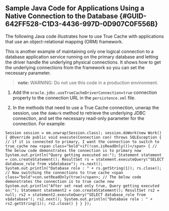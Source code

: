 ##  Sample Java Code for Applications Using a Native Connection to the Database {#GUID-642FF528-C1D3-4436-997D-0D907C0F556B} 

The following Java code illustrates how to use True Cache with applications that use an object-relational mapping (ORM) framework. 

This is another example of maintaining only one logical connection to a database application service running on the primary database and letting the driver handle the underlying physical connections. It shows how to get the underlying connections from the framework so you can set the necessary parameter. 

> **note:** WARNING: Do not use this code in a production environment. 

  1. Add the ` oracle.jdbc.useTrueCacheDriverConnection=true ` connection property to the connection URL in the ` persistence.xml ` file. 

  2. In the methods that need to use a True Cache connection, unwrap the session, use the ` doWork ` method to retrieve the underlying JDBC connection, and set the necessary read-only parameter for the connection. For example: 

``` Session session = em.unwrap(Session.class); session.doWork(new Work() { @Override public void execute(Connection con) throws SQLException { // if it is connected to primary, I want the connection to switch to true_cache now <span class="bold">if(!con.isReadOnly())</span> { // The below code demonstrates the connection is to primary now System.out.println("Query getting executed on:"); Statement statement = con.createStatement(); ResultSet rs = statement.executeQuery("SELECT database_role from v$database"); rs.next(); System.out.println("Database role : " + rs.getString(1)); rs.close(); // Now switching the connections to true cache <span class="bold">con.setReadOnly(true)</span>; // The below code demonstrates the connection is to true cache now System.out.println("After set read only true, Query getting executed on:"); Statement statement2 = con.createStatement(); ResultSet rs2 = null; rs2 = statement2.executeQuery("SELECT database_role from v$database"); rs2.next(); System.out.println("Database role : " + rs2.getString(1)); rs2.close() } } }); ``` 


